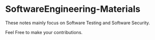 # SoftwareEngineering-Materials

These notes mainly focus on Software Testing and Software Security.

Feel Free to make your contributions.
